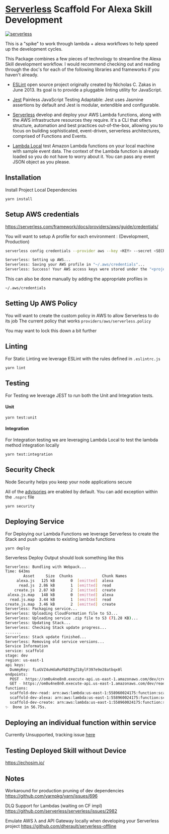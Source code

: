 # [Serverless](https://serverless.com/) Scaffold For Alexa Skill Development

[![serverless](http://public.serverless.com/badges/v3.svg)](http://www.serverless.com)

This is a "spike" to work through lambda + alexa workflows to help speed up the development cycles.

This Package combines a few pieces of technology to streamline the Alexa Skill development workflow. I would recommend checking out and reading through the doc's for each of the following libraries and frameworks if you haven't already.

- [ESLint](http://eslint.org/)
  open source project originally created by Nicholas C. Zakas in June 2013. Its goal is to provide a pluggable linting utility for JavaScript.

- [Jest](https://facebook.github.io/jest/)
  Painless JavaScript Testing
  Adaptable: Jest uses Jasmine assertions by default and Jest is modular, extendible and configurable.

- [Serverless](https://serverless.com/)
  develop and deploy your AWS Lambda functions, along with the AWS infrastructure resources they require. It's a CLI that offers structure, automation and best practices out-of-the-box, allowing you to focus on building sophisticated, event-driven, serverless architectures, comprised of Functions and Events.

- [Lambda Local](https://github.com/ashiina/lambda-local)
  test Amazon Lambda functions on your local machine with sample event data. The context of the Lambda function is already loaded so you do not have to worry about it. You can pass any event JSON object as you please.

## Installation

Install Project Local Dependencies

`yarn install`

## Setup AWS credentials

https://serverless.com/framework/docs/providers/aws/guide/credentials/

You will want to setup A profile for each environment : (<projectName>Development, <projectName>Production)

```sh
serverless config credentials --provider aws --key <KEY> --secret <SECRET> --profile development
```

```sh
Serverless: Setting up AWS...
Serverless: Saving your AWS profile in "~/.aws/credentials"...
Serverless: Success! Your AWS access keys were stored under the "<projectName><environment>" profile.
```

This can also be done manually by adding the appropriate profiles in

`~/.aws/credentials`


## Setting Up AWS Policy

You will want to create the custom policy in AWS to allow Serverless to do its job
The current policy that works `providers/aws/serverless.policy`

You may want to lock this down a bit further

## Linting

For Static Linting we leverage ESLint with the rules defined in `.eslintrc.js`

`yarn lint`

## Testing

For Testing we leverage JEST to run both the Unit and Integration tests.

#### Unit

`yarn test:unit`

#### Integration

For Integration testing we are leveraging Lambda Local to test the lambda method integration locally

`yarn test:integration`

<!-- `serverless invoke --function spike --stage dev --region us-east-1 --log` -->
<!-- `serverless invoke --function <functionName> --stage <stage> --region us-east-1 --log` -->

## Security Check

Node Security helps you keep your node applications secure

All of the [advisories](https://nodesecurity.io/advisories) are enabled by default.
You can add exception within the `.nsprc` file

`yarn security`


## Deploying Service

For Deploying our Lambda Functions we leverage Serverless to create the Stack
and push updates to existing lambda functions

`yarn deploy`

Serverless Deploy Output should look something like this

```sh
Serverless: Bundling with Webpack...
Time: 643ms
        Asset     Size  Chunks             Chunk Names
     alexa.js   125 kB       0  [emitted]  alexa
      read.js  2.86 kB       1  [emitted]  read
    create.js  2.87 kB       2  [emitted]  create
 alexa.js.map   148 kB       0  [emitted]  alexa
  read.js.map  3.44 kB       1  [emitted]  read
create.js.map  3.46 kB       2  [emitted]  create
Serverless: Packaging service...
Serverless: Uploading CloudFormation file to S3...
Serverless: Uploading service .zip file to S3 (71.28 KB)...
Serverless: Updating Stack...
Serverless: Checking Stack update progress...
.......
Serverless: Stack update finished...
Serverless: Removing old service versions...
Service Information
service: scaffold
stage: dev
region: us-east-1
api keys:
  DummyKey: fLuGVZ4uHdaRoPbDIPgZ18ylF397e9e28atbqx0l
endpoints:
  POST - https://om0u4ne8n0.execute-api.us-east-1.amazonaws.com/dev/create
  GET - https://om0u4ne8n0.execute-api.us-east-1.amazonaws.com/dev/read
functions:
  scaffold-dev-read: arn:aws:lambda:us-east-1:558960024175:function:scaffold-dev-read
  scaffold-dev-alexa: arn:aws:lambda:us-east-1:558960024175:function:scaffold-dev-alexa
  scaffold-dev-create: arn:aws:lambda:us-east-1:558960024175:function:scaffold-dev-create
✨  Done in 56.75s.
```

## Deploying an individual function within service

Currently Unsupported, tracking issue [here](https://github.com/elastic-coders/serverless-webpack/issues/60)


## Testing Deployed Skill without Device

https://echosim.io/

## Notes

Workaround for production pruning of dev dependencies
https://github.com/yarnpkg/yarn/issues/696


DLQ Support for Lambdas (waiting on CF impl)
https://github.com/serverless/serverless/issues/2982

Emulate AWS λ and API Gateway locally when developing your Serverless project
https://github.com/dherault/serverless-offline
